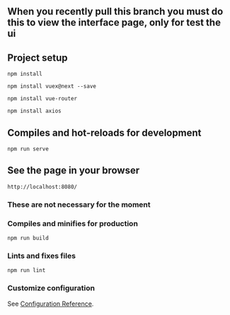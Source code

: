## When you recently pull this branch you must do this to view the interface page, only for test the ui
## Project setup
```
npm install
```
```
npm install vuex@next --save
```
```
npm install vue-router
```
```
npm install axios
```

## Compiles and hot-reloads for development
```
npm run serve
```

## See the page in your browser
```
http://localhost:8080/
```

### These are not necessary for the moment
### Compiles and minifies for production
```
npm run build
```

### Lints and fixes files
```
npm run lint
```

### Customize configuration
See [Configuration Reference](https://cli.vuejs.org/config/).